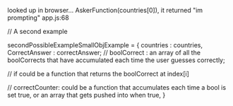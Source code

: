 looked up in browser...
AskerFunction(countries[0]), it returned "im prompting" app.js:68


// A second example 

secondPossibleExampleSmallObjExample = {
countries : countries,
CorrectAnswer : correctAnswer;
//  boolCorrect : an array of all the boolCorrects that have accumulated each time the user guesses correctly;

// if could be a function that returns the boolCorrect at index[i]

// correctCounter: could be a function that accumulates each time a bool is set true, or an array that gets pushed into when true,
}